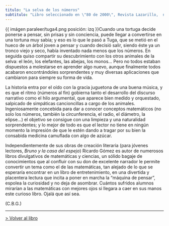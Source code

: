 ```yaml
---
titulo: "La selva de los números"
subtitulo: "Libro seleccionado en \"80 de 2000\", Revista Lazarillo,  nº 3, año 2001. "
---
```

{{ imágen paraleer/tuga4.png posición: izq }}Cuando una tortuga decide
ponerse a pensar, sin prisas y sin conciencia, puede llegar a convertirse en
una tortuna muy sabia; y eso es lo que le pasó a Tuga, que se metió en el
hueco de un árbol joven a pensar y cuando decisió salir, siendo éste ya un
tronco viejo y seco, había inventado nada menos que los números. En seguida
quiso compartir su descubrimiento con los otros animales de la selva: el
león, los elefantes, las abejas, los monos… Pero no todos estaban dispuestos
a molestarse en aprender algo nuevo, aunque finalmente todos acabaron
encontrándoles sorprendentes y muy diversas aplicaciones que cambiaron para
siempre su forma de vida.

La historia entra por el oído con la gracia juguetona de una buena música, y
es que el ritmo (números al fin) gobierna tanto el desarrollo del discurso
narrativo como el hilo argumental, que aparece bien medido y orquestado,
salpicado de simpáticas cancioncillas a cargo de los animales. Ingeniosamente
concebida para dar a conocer conceptos matemáticos (no solo los números,
también la circunferencia, el radio, el diámetro, la elipse…) el objetivo se
consigue con una limpieza y una naturalidad sorprendentes; y lo mejor de todo
es que el lector no tiene en ningún momento la impresión de que le estén
dando a tragar por su bien la consabida medicina camuflada con algo de azúcar.

Independientemente de sus obras de creación literaria (para jóvenes lectores,
_Bruno y la casa del espejo_) Ricardo Gómez es autor de numerosos libros
divulgativos de matemáticas y ciencias, un sólido bagaje de conocimientos que
al confluir con su don de excelente narrador le permite convertir un tema
como el de las matemáticas, tan alejado de lo que se esperaría encontrar en
un libro de entretenimiento, en una divertida y placentera lectura que incita
a poner en marcha la “máquina de pensar”, espolea la curiosidad y no deja de
asombrar. Cuántos sufridos alumnos mirarían a las matemáticas con mejores
ojos si llegara a caer en sus manos este curioso libro. Ojalá que así sea.

(C.B.G.)

* * *

[> Volver al libro](/mislibros/la-selva)

